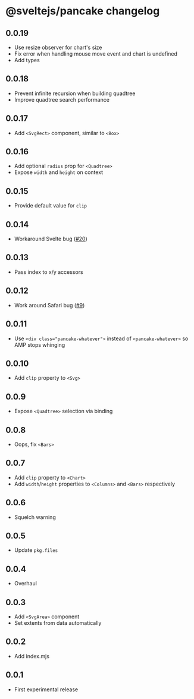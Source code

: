 # @sveltejs/pancake changelog

## 0.0.19

* Use resize observer for chart's size
* Fix error when handling mouse move event and chart is undefined
* Add types

## 0.0.18

* Prevent infinite recursion when building quadtree
* Improve quadtree search performance

## 0.0.17

* Add `<SvgRect>` component, similar to `<Box>`

## 0.0.16

* Add optional `radius` prop for `<Quadtree>`
* Expose `width` and `height` on context

## 0.0.15

* Provide default value for `clip`

## 0.0.14

* Workaround Svelte bug ([#20](https://github.com/Rich-Harris/pancake/pull/20))

## 0.0.13

* Pass index to x/y accessors

## 0.0.12

* Work around Safari bug ([#9](https://github.com/Rich-Harris/pancake/issues/9))

## 0.0.11

* Use `<div class="pancake-whatever">` instead of `<pancake-whatever>` so AMP stops whinging

## 0.0.10

* Add `clip` property to `<Svg>`

## 0.0.9

* Expose `<Quadtree>` selection via binding

## 0.0.8

* Oops, fix `<Bars>`

## 0.0.7

* Add `clip` property to `<Chart>`
* Add `width`/`height` properties to `<Columns>` and `<Bars>` respectively

## 0.0.6

* Squelch warning

## 0.0.5

* Update `pkg.files`

## 0.0.4

* Overhaul

## 0.0.3

* Add `<SvgArea>` component
* Set extents from data automatically

## 0.0.2

* Add index.mjs

## 0.0.1

* First experimental release
